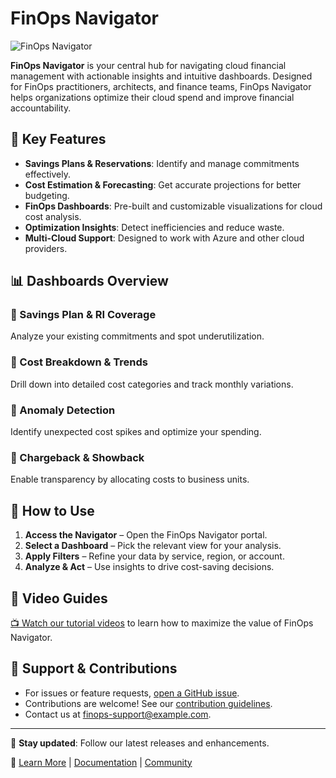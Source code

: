 # FinOps Navigator

![FinOps Navigator](https://via.placeholder.com/1200x400?text=FinOps+Navigator)

**FinOps Navigator** is your central hub for navigating cloud financial management with actionable insights and intuitive dashboards. Designed for FinOps practitioners, architects, and finance teams, FinOps Navigator helps organizations optimize their cloud spend and improve financial accountability.

## 🚀 Key Features

- **Savings Plans & Reservations**: Identify and manage commitments effectively.
- **Cost Estimation & Forecasting**: Get accurate projections for better budgeting.
- **FinOps Dashboards**: Pre-built and customizable visualizations for cloud cost analysis.
- **Optimization Insights**: Detect inefficiencies and reduce waste.
- **Multi-Cloud Support**: Designed to work with Azure and other cloud providers.

## 📊 Dashboards Overview

### 🔹 Savings Plan & RI Coverage
Analyze your existing commitments and spot underutilization.

### 🔹 Cost Breakdown & Trends
Drill down into detailed cost categories and track monthly variations.

### 🔹 Anomaly Detection
Identify unexpected cost spikes and optimize your spending.

### 🔹 Chargeback & Showback
Enable transparency by allocating costs to business units.

## 📖 How to Use

1. **Access the Navigator** – Open the FinOps Navigator portal.
2. **Select a Dashboard** – Pick the relevant view for your analysis.
3. **Apply Filters** – Refine your data by service, region, or account.
4. **Analyze & Act** – Use insights to drive cost-saving decisions.

## 🎥 Video Guides
[📺 Watch our tutorial videos](#) to learn how to maximize the value of FinOps Navigator.

## 🔧 Support & Contributions

- For issues or feature requests, [open a GitHub issue](#).
- Contributions are welcome! See our [contribution guidelines](#).
- Contact us at [finops-support@example.com](mailto:finops-support@example.com).

---

📢 **Stay updated**: Follow our latest releases and enhancements.

🔗 [Learn More](#) | [Documentation](#) | [Community](#)
